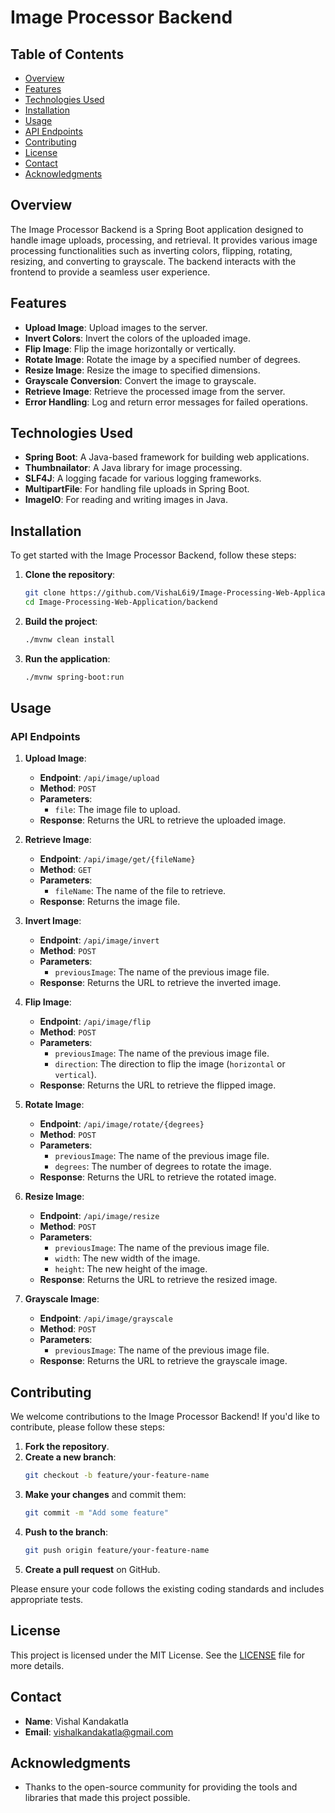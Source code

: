 # Image Processor Backend

## Table of Contents

- [Overview](#overview)
- [Features](#features)
- [Technologies Used](#technologies-used)
- [Installation](#installation)
- [Usage](#usage)
- [API Endpoints](#api-endpoints)
- [Contributing](#contributing)
- [License](#license)
- [Contact](#contact)
- [Acknowledgments](#acknowledgments)

## Overview

The Image Processor Backend is a Spring Boot application designed to handle image uploads, processing, and retrieval. It provides various image processing functionalities such as inverting colors, flipping, rotating, resizing, and converting to grayscale. The backend interacts with the frontend to provide a seamless user experience.

## Features

- **Upload Image**: Upload images to the server.
- **Invert Colors**: Invert the colors of the uploaded image.
- **Flip Image**: Flip the image horizontally or vertically.
- **Rotate Image**: Rotate the image by a specified number of degrees.
- **Resize Image**: Resize the image to specified dimensions.
- **Grayscale Conversion**: Convert the image to grayscale.
- **Retrieve Image**: Retrieve the processed image from the server.
- **Error Handling**: Log and return error messages for failed operations.

## Technologies Used

- **Spring Boot**: A Java-based framework for building web applications.
- **Thumbnailator**: A Java library for image processing.
- **SLF4J**: A logging facade for various logging frameworks.
- **MultipartFile**: For handling file uploads in Spring Boot.
- **ImageIO**: For reading and writing images in Java.

## Installation

To get started with the Image Processor Backend, follow these steps:

1. **Clone the repository**:
   ```bash
   git clone https://github.com/VishaL6i9/Image-Processing-Web-Application.git
   cd Image-Processing-Web-Application/backend
   ```

2. **Build the project**:
   ```bash
   ./mvnw clean install
   ```

3. **Run the application**:
   ```bash
   ./mvnw spring-boot:run
   ```

## Usage

### API Endpoints

1. **Upload Image**:
   - **Endpoint**: `/api/image/upload`
   - **Method**: `POST`
   - **Parameters**:
     - `file`: The image file to upload.
   - **Response**: Returns the URL to retrieve the uploaded image.

2. **Retrieve Image**:
   - **Endpoint**: `/api/image/get/{fileName}`
   - **Method**: `GET`
   - **Parameters**:
     - `fileName`: The name of the file to retrieve.
   - **Response**: Returns the image file.

3. **Invert Image**:
   - **Endpoint**: `/api/image/invert`
   - **Method**: `POST`
   - **Parameters**:
     - `previousImage`: The name of the previous image file.
   - **Response**: Returns the URL to retrieve the inverted image.

4. **Flip Image**:
   - **Endpoint**: `/api/image/flip`
   - **Method**: `POST`
   - **Parameters**:
     - `previousImage`: The name of the previous image file.
     - `direction`: The direction to flip the image (`horizontal` or `vertical`).
   - **Response**: Returns the URL to retrieve the flipped image.

5. **Rotate Image**:
   - **Endpoint**: `/api/image/rotate/{degrees}`
   - **Method**: `POST`
   - **Parameters**:
     - `previousImage`: The name of the previous image file.
     - `degrees`: The number of degrees to rotate the image.
   - **Response**: Returns the URL to retrieve the rotated image.

6. **Resize Image**:
   - **Endpoint**: `/api/image/resize`
   - **Method**: `POST`
   - **Parameters**:
     - `previousImage`: The name of the previous image file.
     - `width`: The new width of the image.
     - `height`: The new height of the image.
   - **Response**: Returns the URL to retrieve the resized image.

7. **Grayscale Image**:
   - **Endpoint**: `/api/image/grayscale`
   - **Method**: `POST`
   - **Parameters**:
     - `previousImage`: The name of the previous image file.
   - **Response**: Returns the URL to retrieve the grayscale image.

## Contributing

We welcome contributions to the Image Processor Backend! If you'd like to contribute, please follow these steps:

1. **Fork the repository**.
2. **Create a new branch**:
   ```bash
   git checkout -b feature/your-feature-name
   ```
3. **Make your changes** and commit them:
   ```bash
   git commit -m "Add some feature"
   ```
4. **Push to the branch**:
   ```bash
   git push origin feature/your-feature-name
   ```
5. **Create a pull request** on GitHub.

Please ensure your code follows the existing coding standards and includes appropriate tests.

## License

This project is licensed under the MIT License. See the [LICENSE](LICENSE) file for more details.

## Contact

- **Name**: Vishal Kandakatla
- **Email**: vishalkandakatla@gmail.com

## Acknowledgments

- Thanks to the open-source community for providing the tools and libraries that made this project possible.

